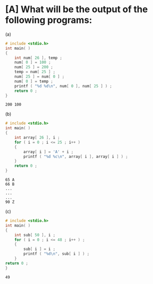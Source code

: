 # [A] What will be the output of the following programs:

(a) 

````c
# include <stdio.h>
int main( )
{
    int num[ 26 ], temp ;
    num[ 0 ] = 100 ;
    num[ 25 ] = 200 ;
    temp = num[ 25 ] ;
    num[ 25 ] = num[ 0 ] ;
    num[ 0 ] = temp ;
    printf ( "%d %d\n", num[ 0 ], num[ 25 ] ) ;
    return 0 ;
}
````

````
200 100

````

(b)

````c
# include <stdio.h>
int main( )
{
    int array[ 26 ], i ;
    for ( i = 0 ; i <= 25 ; i++ )
    {
        array[ i ] = 'A' + i ;
        printf ( "%d %c\n", array[ i ], array[ i ] ) ;
    }
    return 0 ;
}
````

````
65 A
66 B
...
...
...
90 Z
````

(c)

````c
# include <stdio.h>
int main( )
{
    int sub[ 50 ], i ;
    for ( i = 0 ; i <= 48 ; i++ ) ;
    {
	    sub[ i ] = i ;
    	printf ( "%d\n", sub[ i ] ) ;
    }
return 0 ;
}
````

````
49

````

